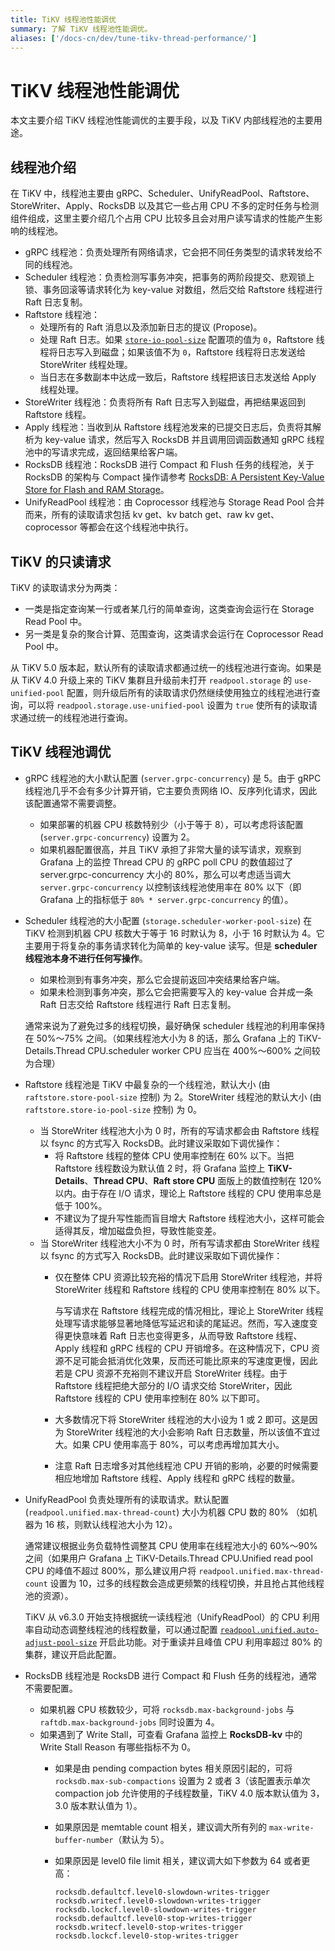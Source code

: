 ```yaml
---
title: TiKV 线程池性能调优
summary: 了解 TiKV 线程池性能调优。
aliases: ['/docs-cn/dev/tune-tikv-thread-performance/']
---
```


# TiKV 线程池性能调优

本文主要介绍 TiKV 线程池性能调优的主要手段，以及 TiKV 内部线程池的主要用途。

## 线程池介绍

在 TiKV 中，线程池主要由 gRPC、Scheduler、UnifyReadPool、Raftstore、StoreWriter、Apply、RocksDB 以及其它一些占用 CPU 不多的定时任务与检测组件组成，这里主要介绍几个占用 CPU 比较多且会对用户读写请求的性能产生影响的线程池。

* gRPC 线程池：负责处理所有网络请求，它会把不同任务类型的请求转发给不同的线程池。
* Scheduler 线程池：负责检测写事务冲突，把事务的两阶段提交、悲观锁上锁、事务回滚等请求转化为 key-value 对数组，然后交给 Raftstore 线程进行 Raft 日志复制。
* Raftstore 线程池：
    * 处理所有的 Raft 消息以及添加新日志的提议 (Propose)。
    * 处理 Raft 日志。如果 [`store-io-pool-size`](/tikv-configuration-file.md#store-io-pool-size-从-v530-版本开始引入) 配置项的值为 `0`，Raftstore 线程将日志写入到磁盘；如果该值不为 `0`，Raftstore 线程将日志发送给 StoreWriter 线程处理。
    * 当日志在多数副本中达成一致后，Raftstore 线程把该日志发送给 Apply 线程处理。
* StoreWriter 线程池：负责将所有 Raft 日志写入到磁盘，再把结果返回到 Raftstore 线程。
* Apply 线程池：当收到从 Raftstore 线程池发来的已提交日志后，负责将其解析为 key-value 请求，然后写入 RocksDB 并且调用回调函数通知 gRPC 线程池中的写请求完成，返回结果给客户端。
* RocksDB 线程池：RocksDB 进行 Compact 和 Flush 任务的线程池，关于 RocksDB 的架构与 Compact 操作请参考 [RocksDB: A Persistent Key-Value Store for Flash and RAM Storage](https://github.com/facebook/rocksdb)。
* UnifyReadPool 线程池：由 Coprocessor 线程池与 Storage Read Pool 合并而来，所有的读取请求包括 kv get、kv batch get、raw kv get、coprocessor 等都会在这个线程池中执行。

## TiKV 的只读请求

TiKV 的读取请求分为两类：

- 一类是指定查询某一行或者某几行的简单查询，这类查询会运行在 Storage Read Pool 中。
- 另一类是复杂的聚合计算、范围查询，这类请求会运行在 Coprocessor Read Pool 中。

从 TiKV 5.0 版本起，默认所有的读取请求都通过统一的线程池进行查询。如果是从 TiKV 4.0 升级上来的 TiKV 集群且升级前未打开 `readpool.storage` 的 `use-unified-pool` 配置，则升级后所有的读取请求仍然继续使用独立的线程池进行查询，可以将 `readpool.storage.use-unified-pool` 设置为 `true` 使所有的读取请求通过统一的线程池进行查询。

## TiKV 线程池调优

* gRPC 线程池的大小默认配置 (`server.grpc-concurrency`) 是 5。由于 gRPC 线程池几乎不会有多少计算开销，它主要负责网络 IO、反序列化请求，因此该配置通常不需要调整。

    - 如果部署的机器 CPU 核数特别少（小于等于 8），可以考虑将该配置 (`server.grpc-concurrency`) 设置为 2。
    - 如果机器配置很高，并且 TiKV 承担了非常大量的读写请求，观察到 Grafana 上的监控 Thread CPU 的 gRPC poll CPU 的数值超过了 server.grpc-concurrency 大小的 80%，那么可以考虑适当调大 `server.grpc-concurrency` 以控制该线程池使用率在 80% 以下（即 Grafana 上的指标低于 `80% * server.grpc-concurrency` 的值）。

* Scheduler 线程池的大小配置 (`storage.scheduler-worker-pool-size`) 在 TiKV 检测到机器 CPU 核数大于等于 16 时默认为 8，小于 16 时默认为 4。它主要用于将复杂的事务请求转化为简单的 key-value 读写。但是 **scheduler 线程池本身不进行任何写操作**。

    - 如果检测到有事务冲突，那么它会提前返回冲突结果给客户端。
    - 如果未检测到事务冲突，那么它会把需要写入的 key-value 合并成一条 Raft 日志交给 Raftstore 线程进行 Raft 日志复制。
    
    通常来说为了避免过多的线程切换，最好确保 scheduler 线程池的利用率保持在 50%～75% 之间。（如果线程池大小为 8 的话，那么 Grafana 上的 TiKV-Details.Thread CPU.scheduler worker CPU 应当在 400%～600% 之间较为合理）

* Raftstore 线程池是 TiKV 中最复杂的一个线程池，默认大小 (由 `raftstore.store-pool-size` 控制) 为 2。StoreWriter 线程池的默认大小 (由 `raftstore.store-io-pool-size` 控制) 为 0。

    * 当 StoreWriter 线程池大小为 0 时，所有的写请求都会由 Raftstore 线程以 fsync 的方式写入 RocksDB。此时建议采取如下调优操作：
        * 将 Raftstore 线程的整体 CPU 使用率控制在 60% 以下。当把 Raftstore 线程数设为默认值 2 时，将 Grafana 监控上 **TiKV-Details**、**Thread CPU**、**Raft store CPU** 面版上的数值控制在 120% 以内。由于存在 I/O 请求，理论上 Raftstore 线程的 CPU 使用率总是低于 100%。
        * 不建议为了提升写性能而盲目增大 Raftstore 线程池大小，这样可能会适得其反，增加磁盘负担，导致性能变差。
    * 当 StoreWriter 线程池大小不为 0 时，所有写请求都由 StoreWriter 线程以 fsync 的方式写入 RocksDB。此时建议采取如下调优操作：
        * 仅在整体 CPU 资源比较充裕的情况下启用 StoreWriter 线程池，并将 StoreWriter 线程和 Raftstore 线程的 CPU 使用率控制在 80% 以下。

            与写请求在 Raftstore 线程完成的情况相比，理论上 StoreWriter 线程处理写请求能够显著地降低写延迟和读的尾延迟。然而，写入速度变得更快意味着 Raft 日志也变得更多，从而导致 Raftstore 线程、Apply 线程和 gRPC 线程的 CPU 开销增多。在这种情况下，CPU 资源不足可能会抵消优化效果，反而还可能比原来的写速度更慢，因此若是 CPU 资源不充裕则不建议开启 StoreWriter 线程。由于 Raftstore 线程把绝大部分的 I/O 请求交给 StoreWriter，因此 Raftstore 线程的 CPU 使用率控制在 80% 以下即可。

        * 大多数情况下将 StoreWriter 线程池的大小设为 1 或 2 即可。这是因为 StoreWriter 线程池的大小会影响 Raft 日志数量，所以该值不宜过大。如果 CPU 使用率高于 80%，可以考虑再增加其大小。
        * 注意 Raft 日志增多对其他线程池 CPU 开销的影响，必要的时候需要相应地增加 Raftstore 线程、Apply 线程和 gRPC 线程的数量。

* UnifyReadPool 负责处理所有的读取请求。默认配置 (`readpool.unified.max-thread-count`) 大小为机器 CPU 数的 80% （如机器为 16 核，则默认线程池大小为 12）。

    通常建议根据业务负载特性调整其 CPU 使用率在线程池大小的 60%～90% 之间（如果用户 Grafana 上 TiKV-Details.Thread CPU.Unified read pool CPU 的峰值不超过 800%，那么建议用户将 `readpool.unified.max-thread-count` 设置为 10，过多的线程数会造成更频繁的线程切换，并且抢占其他线程池的资源）。

    TiKV 从 v6.3.0 开始支持根据统一读线程池（UnifyReadPool）的 CPU 利用率自动动态调整线程池的线程数量，可以通过配置 [`readpool.unified.auto-adjust-pool-size`](/tikv-configuration-file.md#auto-adjust-pool-size-从-v630-版本开始引入) 开启此功能。对于重读并且峰值 CPU 利用率超过 80% 的集群，建议开启此配置。

* RocksDB 线程池是 RocksDB 进行 Compact 和 Flush 任务的线程池，通常不需要配置。

    * 如果机器 CPU 核数较少，可将 `rocksdb.max-background-jobs` 与 `raftdb.max-background-jobs` 同时设置为 4。
    * 如果遇到了 Write Stall，可查看 Grafana 监控上 **RocksDB-kv** 中的 Write Stall Reason 有哪些指标不为 0。
        * 如果是由 pending compaction bytes 相关原因引起的，可将 `rocksdb.max-sub-compactions` 设置为 2 或者 3（该配置表示单次 compaction job 允许使用的子线程数量，TiKV 4.0 版本默认值为 3，3.0 版本默认值为 1）。
        * 如果原因是 memtable count 相关，建议调大所有列的 `max-write-buffer-number`（默认为 5）。
        * 如果原因是 level0 file limit 相关，建议调大如下参数为 64 或者更高：

            ```
            rocksdb.defaultcf.level0-slowdown-writes-trigger
            rocksdb.writecf.level0-slowdown-writes-trigger
            rocksdb.lockcf.level0-slowdown-writes-trigger
            rocksdb.defaultcf.level0-stop-writes-trigger
            rocksdb.writecf.level0-stop-writes-trigger
            rocksdb.lockcf.level0-stop-writes-trigger
            ```
